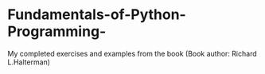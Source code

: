 # Fundamentals-of-Python-Programming-
My completed exercises and examples from the book (Book author: Richard L.Halterman)
